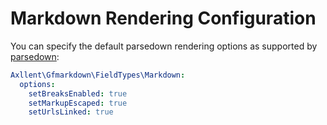 # Markdown Rendering Configuration

You can specify the default parsedown rendering options as supported by [parsedown](https://github.com/erusev/parsedown/wiki/Tutorial:-Get-Started):

```yml
Axllent\Gfmarkdown\FieldTypes\Markdown:
  options:
    setBreaksEnabled: true
    setMarkupEscaped: true
    setUrlsLinked: true
```
